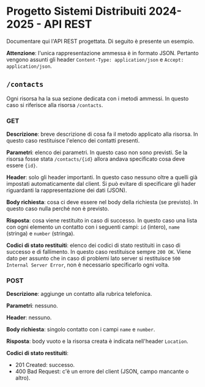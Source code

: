 # Progetto Sistemi Distribuiti 2024-2025 - API REST

Documentare qui l'API REST progettata. Di seguito è presente un esempio.

**Attenzione**: l'unica rappresentazione ammessa è in formato JSON. Pertanto vengono assunti gli header `Content-Type: application/json` e `Accept: application/json`.

## `/contacts`

Ogni risorsa ha la sua sezione dedicata con i metodi ammessi. In questo caso si riferisce alla risorsa `/contacts`.

### GET

**Descrizione**: breve descrizione di cosa fa il metodo applicato alla risorsa. In questo caso restituisce l'elenco dei contatti presenti.

**Parametri**: elenco dei parametri. In questo caso non sono previsti. Se la risorsa fosse stata `/contacts/{id}` allora andava specificato cosa deve essere `{id}`.

**Header**: solo gli header importanti. In questo caso nessuno oltre a quelli già impostati automaticamente dal client. Si può evitare di specificare gli hader riguardanti la rappresentazione dei dati (JSON).

**Body richiesta**: cosa ci deve essere nel body della richiesta (se previsto). In questo caso nulla perché non è previsto.

**Risposta**: cosa viene restituito in caso di successo. In questo caso una lista con ogni elemento un contatto con i seguenti campi: `id` (intero), `name` (stringa) e `number` (stringa).

**Codici di stato restituiti**: elenco dei codici di stato restituiti in caso di successo e di fallimento. In questo caso restituisce sempre `200 OK`. Viene dato per assunto che in caso di problemi lato server si restituisce `500 Internal Server Error`, non è necessario specificarlo ogni volta.

### POST

**Descrizione**: aggiunge un contatto alla rubrica telefonica.

**Parametri**: nessuno.

**Header**: nessuno.

**Body richiesta**: singolo contatto con i campi `name` e `number`.

**Risposta**: body vuoto e la risorsa creata è indicata nell'header `Location`.

**Codici di stato restituiti**:

* 201 Created: successo.
* 400 Bad Request: c'è un errore del client (JSON, campo mancante o altro).
